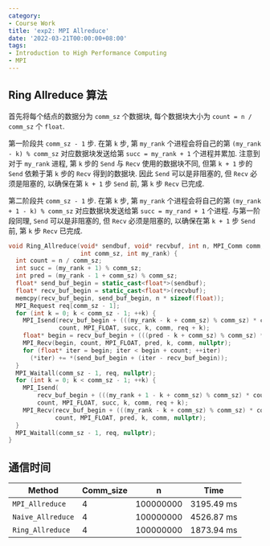 ```yaml
---
category:
- Course Work
title: 'exp2: MPI Allreduce'
date: '2022-03-21T00:00:00+08:00'
tags:
- Introduction to High Performance Computing
- MPI
---
```


## Ring Allreduce 算法

首先将每个结点的数据分为 `comm_sz` 个数据块, 每个数据块大小为 `count = n / comm_sz` 个 `float`.

第一阶段共 `comm_sz - 1` 步. 在第 `k` 步, 第 `my_rank` 个进程会将自己的第 `(my_rank - k) % comm_sz` 对应数据块发送给第 `succ = my_rank + 1` 个进程并累加. 注意到对于 `my_rank` 进程, 第 `k` 步的 `Send` 与 `Recv` 使用的数据块不同, 但第 `k + 1` 步的 `Send` 依赖于第 `k` 步的 `Recv` 得到的数据块. 因此 `Send` 可以是非阻塞的, 但 `Recv` 必须是阻塞的, 以确保在第 `k + 1` 步 `Send` 前, 第 `k` 步 `Recv` 已完成.

第二阶段共 `comm_sz - 1` 步. 在第 `k` 步, 第 `my_rank` 个进程会将自己的第 `(my_rank + 1 - k) % comm_sz` 对应数据块发送给第 `succ = my_rand + 1` 个进程. 与第一阶段同理, `Send` 可以是非阻塞的, 但 `Recv` 必须是阻塞的, 以确保在第 `k + 1` 步 `Send` 前, 第 `k` 步 `Recv` 已完成.

```cpp
void Ring_Allreduce(void* sendbuf, void* recvbuf, int n, MPI_Comm comm,
                    int comm_sz, int my_rank) {
  int count = n / comm_sz;
  int succ = (my_rank + 1) % comm_sz;
  int pred = (my_rank - 1 + comm_sz) % comm_sz;
  float* send_buf_begin = static_cast<float*>(sendbuf);
  float* recv_buf_begin = static_cast<float*>(recvbuf);
  memcpy(recv_buf_begin, send_buf_begin, n * sizeof(float));
  MPI_Request req[comm_sz - 1];
  for (int k = 0; k < comm_sz - 1; ++k) {
    MPI_Isend(recv_buf_begin + (((my_rank - k + comm_sz) % comm_sz) * count),
              count, MPI_FLOAT, succ, k, comm, req + k);
    float* begin = recv_buf_begin + (((pred - k + comm_sz) % comm_sz) * count);
    MPI_Recv(begin, count, MPI_FLOAT, pred, k, comm, nullptr);
    for (float* iter = begin; iter < begin + count; ++iter)
      (*iter) += *(send_buf_begin + (iter - recv_buf_begin));
  }
  MPI_Waitall(comm_sz - 1, req, nullptr);
  for (int k = 0; k < comm_sz - 1; ++k) {
    MPI_Isend(
        recv_buf_begin + (((my_rank + 1 - k + comm_sz) % comm_sz) * count),
        count, MPI_FLOAT, succ, k, comm, req + k);
    MPI_Recv(recv_buf_begin + (((my_rank - k + comm_sz) % comm_sz) * count),
             count, MPI_FLOAT, pred, k, comm, nullptr);
  }
  MPI_Waitall(comm_sz - 1, req, nullptr);
}
```

## 通信时间

| Method            | Comm_size | n         | Time       |
| ----------------- | --------- | --------- | ---------- |
| `MPI_Allreduce`   | 4         | 100000000 | 3195.49 ms |
| `Naive_Allreduce` | 4         | 100000000 | 4526.87 ms |
| `Ring_Allreduce`  | 4         | 100000000 | 1873.94 ms |
